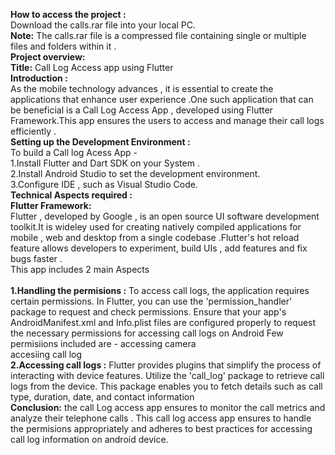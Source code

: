  **How to access the project :**<br>
   Download the calls.rar file into your local PC.<br>
 **Note:** The calls.rar file is a compressed file containing single or multiple files and folders within it .<br>
 **Project overview:**<br>
 **Title:** Call Log Access app using Flutter<br>
 **Introduction :**<br>
 As the mobile technology advances , it is essential to create the applications that enhance user experience .One such application that can be beneficial is a Call Log Access App , developed using Flutter 
 Framework.This app ensures the users to access and manage their call logs efficiently .<br>
 **Setting up the Development Environment :** <br>
 To build a Call log Acess App - <br>
 1.Install Flutter  and Dart SDK on your System .<br>
 2.Install Android Studio to set the development environment.<br>
 3.Configure IDE , such as Visual Studio Code.<br>
 **Technical Aspects required  :** <br>
 **Flutter Framework:** <br>
 Flutter , developed by Google , is an open source UI software development toolkit.It is wideley used for creating natively compiled applications for mobile , web and desktop from a single codebase .Flutter's hot 
 reload feature allows developers to experiment, build UIs , add features and fix bugs faster .<br> 
 This app  includes 2 main Aspects<br>  
 **1.Handling the permisions :** To access call logs, the application requires certain permissions. In Flutter, you can use the 'permission_handler' package to request and check permissions. Ensure that your app's 
 AndroidManifest.xml and Info.plist files are configured properly to request the necessary permissions for accessing call logs on Android 
 Few permisiions included are - accessing camera <br>
                               accesiing call log <br>
 **2.Accessing call logs :** Flutter provides plugins that simplify the process of interacting with device features. Utilize the 'call_log' package to retrieve call logs from the device. This package enables you to 
 fetch details such as call type, duration, date, and contact information<br>
 **Conclusion:** the call Log access app ensures to monitor the call metrics and analyze their telephone calls .
   This call log access app ensures to handle the permisions appropriately and adheres to best practices for accessing call log information on android device.
